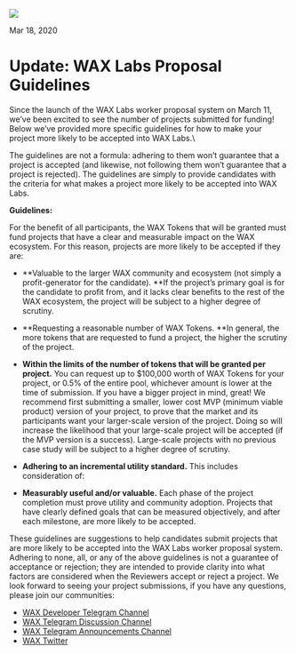 ![](https://i.imgur.com/cvhMVa8.png)

Mar 18, 2020

**Update: WAX Labs Proposal Guidelines**
====================================


Since the launch of the WAX Labs worker proposal system on March 11,
we’ve been excited to see the number of projects submitted for funding!
Below we’ve provided more specific guidelines for how to make your
project more likely to be accepted into WAX Labs.\

The guidelines are not a formula: adhering to them won’t guarantee that
a project is accepted (and likewise, not following them won’t guarantee
that a project is rejected). The guidelines are simply to provide
candidates with the criteria for what makes a project more likely to be
accepted into WAX Labs.

**Guidelines:**

For the benefit of all participants, the WAX Tokens that will be granted
must fund projects that have a clear and measurable impact on the WAX
ecosystem. For this reason, projects are more likely to be accepted if
they are:

-   **Valuable to the larger WAX community and ecosystem (not simply a
    profit-generator for the candidate). **If the project’s primary goal
    is for the candidate to profit from, and it lacks clear benefits to
    the rest of the WAX ecosystem, the project will be subject to a
    higher degree of scrutiny.
-   **Requesting a reasonable number of WAX Tokens. **In general, the
    more tokens that are requested to fund a project, the higher the
    scrutiny of the project.
-   **Within the limits of the number of tokens that will be granted per
    project.** You can request up to \$100,000 worth of WAX Tokens for
    your project, or 0.5% of the entire pool, whichever amount is lower
    at the time of submission. If you have a bigger project in mind,
    great! We recommend first submitting a smaller, lower cost MVP
    (minimum viable product) version of your project, to prove that the
    market and its participants want your larger-scale version of the
    project. Doing so will increase the likelihood that your large-scale
    project will be accepted (if the MVP version is a success).
    Large-scale projects with no previous case study will be subject to
    a higher degree of scrutiny.

-   **Adhering to an incremental utility standard.** This includes
    consideration of:

-   **Measurably useful and/or valuable.** Each phase of the project
    completion must prove utility and community adoption. Projects that
    have clearly defined goals that can be measured objectively, and
    after each milestone, are more likely to be accepted.

These guidelines are suggestions to help candidates submit projects that
are more likely to be accepted into the WAX Labs worker proposal system.
Adhering to none, all, or any of the above guidelines is not a guarantee
of acceptance or rejection; they are intended to provide clarity into
what factors are considered when the Reviewers accept or reject a
project. We look forward to seeing your project submissions, if you have
any questions, please join our communities:

-   [WAX Developer Telegram Channel](https://t.me/waxdevelopers)
-   [WAX Telegram Discussion Channel](https://t.me/wax_io)
-   [WAX Telegram Announcements
    Channel](https://t.me/waxtokenannoucements)
-   [WAX Twitter](https://twitter.com/wax_io)
